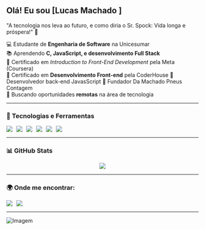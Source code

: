 ## Olá! Eu sou [Lucas Machado ] 

"A tecnologia nos leva ao futuro, e como diria o Sr. Spock: Vida longa e próspera!" 🖖

💻 Estudante de **Engenharia de Software** na Unicesumar  
📚 Aprendendo **C, JavaScript, e desenvolvimento Full Stack**  
📜 Certificado em *Introduction to Front-End Development* pela Meta (Coursera)  
📜 Certificado em **Desenvolvimento Front-end** pela CoderHouse
📜 Desenvolvedor back-end JavasScript
📜 Fundador Da Machado Pneus Contagem  
🎯 Buscando oportunidades **remotas** na área de tecnologia  

---

### 🚀 Tecnologias e Ferramentas

<div style="display: flex; gap: 10px; flex-wrap: wrap;">
  <img src="https://img.shields.io/badge/C-27338e?style=for-the-badge&logo=c&logoColor=white" />
  <img src="https://img.shields.io/badge/JavaScript-F7DF1E?style=for-the-badge&logo=javascript&logoColor=black" />
  <img src="https://img.shields.io/badge/HTML5-E34F26?style=for-the-badge&logo=html5&logoColor=white" />
  <img src="https://img.shields.io/badge/CSS3-1572B6?style=for-the-badge&logo=css3&logoColor=white" />
  <img src="https://img.shields.io/badge/Bootstrap-7952B3?style=for-the-badge&logo=bootstrap&logoColor=white" />
  <img src="https://img.shields.io/badge/Git-F05032?style=for-the-badge&logo=git&logoColor=white" />
</div>

---

### 📊 GitHub Stats

<div style="display: flex; justify-content: center;">
  <img src="https://github-readme-stats.vercel.app/api?username=lucasmachado777&show_icons=true&count_private=true&hide_border=true&title_color=00BFFF&icon_color=00BFFF&text_color=c9d1d9&bg_color=0d1117" />
</div>

---

### 🌍 Onde me encontrar:

<div style="display: flex; gap: 10px;">
  <a href="https://www.linkedin.com/in/lucas-machado-640478326">
    <img src="https://img.shields.io/badge/LinkedIn-0077B5?style=for-the-badge&logo=linkedin&logoColor=white" />
  </a>
  <a href="https://github.com/lucasmachado777">
    <img src="https://img.shields.io/badge/GitHub-181717?style=for-the-badge&logo=github&logoColor=white" />
  </a>
</div>

---

![Imagem](https://camo.githubusercontent.com/ffc46e28458e1b380eb8e0a189b3e8c7aecaf0efdddf986b88851a0f2eccc4c2/68747470733a2f2f70726f66696c652d636f756e7465722e676c697463682e6d652f7b6c75616e2d616c7665736465767d2f636f756e742e737667)
